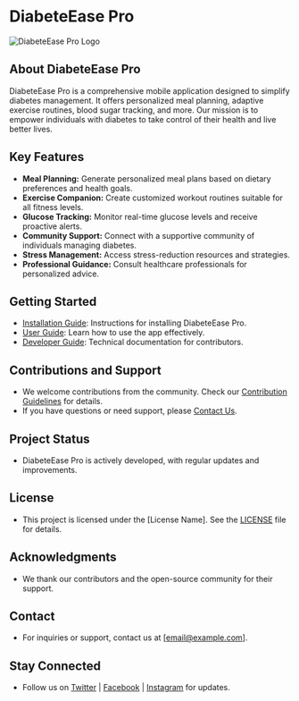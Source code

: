 # DiabeteEase Pro

![DiabeteEase Pro Logo](link-to-your-logo.png)

## About DiabeteEase Pro

DiabeteEase Pro is a comprehensive mobile application designed to simplify diabetes management. It offers personalized meal planning, adaptive exercise routines, blood sugar tracking, and more. Our mission is to empower individuals with diabetes to take control of their health and live better lives.

## Key Features

- **Meal Planning:** Generate personalized meal plans based on dietary preferences and health goals.
- **Exercise Companion:** Create customized workout routines suitable for all fitness levels.
- **Glucose Tracking:** Monitor real-time glucose levels and receive proactive alerts.
- **Community Support:** Connect with a supportive community of individuals managing diabetes.
- **Stress Management:** Access stress-reduction resources and strategies.
- **Professional Guidance:** Consult healthcare professionals for personalized advice.

## Getting Started

- [Installation Guide](#link-to-installation-guide): Instructions for installing DiabeteEase Pro.
- [User Guide](#link-to-user-guide): Learn how to use the app effectively.
- [Developer Guide](#link-to-developer-guide): Technical documentation for contributors.

## Contributions and Support

- We welcome contributions from the community. Check our [Contribution Guidelines](#link-to-contribution-guidelines) for details.
- If you have questions or need support, please [Contact Us](#link-to-contact).

## Project Status

- DiabeteEase Pro is actively developed, with regular updates and improvements.

## License

- This project is licensed under the [License Name]. See the [LICENSE](LICENSE) file for details.

## Acknowledgments

- We thank our contributors and the open-source community for their support.

## Contact

- For inquiries or support, contact us at [email@example.com].

## Stay Connected

- Follow us on [Twitter](#link-to-twitter) | [Facebook](#link-to-facebook) | [Instagram](#link-to-instagram) for updates.

